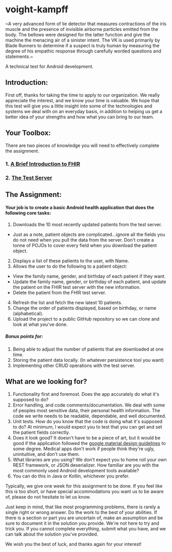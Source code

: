 # voight-kampff
~A very advanced form of lie detector that measures contractions of the iris muscle and the presence of invisible airborne particles emitted from the body. The bellows were designed for the latter function and give the machine the menacing air of a sinister intent. The VK is used primarily by Blade Runners to determine if a suspect is truly human by measuring the degree of his empathic response through carefully worded questions and statements.~

A technical test for Android development.

## Introduction:

First off, thanks for taking the time to apply to our organization. We really appreciate the interest, and we know your time is valuable. We hope that this test will give you a little insight into some of the technologies and systems we deal with on an everyday basis, in addition to helping us get a better idea of your strengths and how what you can bring to our team.

## Your Toolbox:

There are two pieces of knowledge you will need to effectively complete the assignment.

### 1. [A Brief Introduction to FHIR](fhir.md)

### 2. [The Test Server](server.md)
 
## The Assignment:

#### Your job is to create a basic Android health application that does the following core tasks:

1. Downloads the 10 most recently updated patients from the test server.
  * Just as a note, patient objects are complicated...ignore all the fields you do not need when you pull the data from the server. Don't create a tonne of POJOs to cover every field when you download the patient object.
2. Displays a list of these patients to the user, with Name. 
3. Allows the user to do the following to a patient object:
  * View the family name, gender, and birthday of each patient if they want.
  * Update the family name, gender, or birthday of each patient, and update the patient on the FHIR test server with the new information. 
  * Delete the patient from the FHIR test server.
4. Refresh the list and fetch the new latest 10 patients. 
5. Change the order of patients displayed, based on birthday, or name (alphabetical).
6. Upload the project to a public GitHub repository so we can clone and look at what you've done.

##### Bonus points for:

1. Being able to adjust the number of patients that are downloaded at one time.
2. Storing the patient data locally. (In whatever persistence tool you want)
3. Implementing other CRUD operations with the test server.

## What are we looking for?

 1. Functionality first and foremost. Does the app accurately do what it's supposed to do?
 2. Error handling, and code comments/documentation. We deal with some of peoples most sensitive data, their personal health information. The code we write needs to be readable, dependable, and well documented.
 3. Unit tests. How do you know that the code is doing what it's supposed to do? At minimum, I would expect you to test that you can get and set the patient fields correctly.
 4. Does it look good? It doesn't have to be a piece of art, but it would be good if the application followed the [google material design guidelines](https://material.io/guidelines/) to some degree. Medical apps don't work if people think they're ugly, unintuitive, and don't use them.
 5. What libraries are you using? We don't expect you to home roll your own REST framework, or JSON deserializer. How familiar are you with the most commonly used Android development tools available?
 6. You can do this in Java or Kotlin, whichever you prefer.
 
Typically, we give one week for this assignment to be done. If you feel like this is too short, or have special accommodations you want us to be aware of, please do not hesitate to let us know. 
 
Just keep in mind, that like most programming problems, there is rarely a single right or wrong answer. Do the work to the best of your abilities. If there is a section or part you are uncertain of, make an assumption and be sure to document it in the solution you provide. We're not here to try and trick you. If you cannot complete everything, submit what you have, and we can talk about the solution you've provided.

We wish you the best of luck, and thanks again for your interest!
